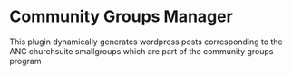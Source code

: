 # Community Groups Manager

This plugin dynamically generates wordpress posts corresponding to the ANC churchsuite smallgroups which are part of the community groups program
